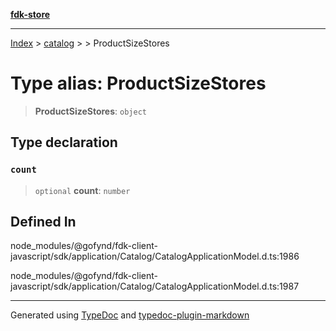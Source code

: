 [**fdk-store**](../../../README.md)
***

[Index](../../../API.md) > [catalog](../../README.md) > [<internal>](../README.md) > ProductSizeStores

# Type alias: ProductSizeStores

> **ProductSizeStores**: `object`

## Type declaration

### `count`

> `optional` **count**: `number`

## Defined In

node\_modules/@gofynd/fdk-client-javascript/sdk/application/Catalog/CatalogApplicationModel.d.ts:1986

node\_modules/@gofynd/fdk-client-javascript/sdk/application/Catalog/CatalogApplicationModel.d.ts:1987

***
Generated using [TypeDoc](https://typedoc.org/) and [typedoc-plugin-markdown](https://www.npmjs.com/package/typedoc-plugin-markdown)
